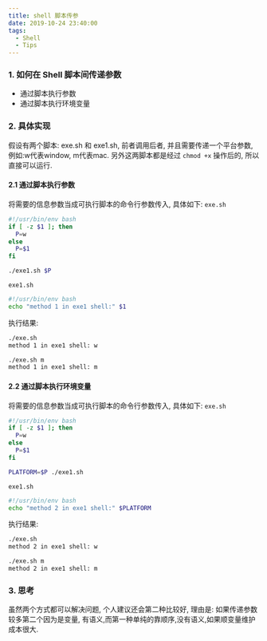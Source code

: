 ```yaml
---
title: shell 脚本传参
date: 2019-10-24 23:40:00
tags:
  - Shell
  - Tips
---
```


### 1. 如何在 Shell 脚本间传递参数
- 通过脚本执行参数
- 通过脚本执行环境变量

### 2. 具体实现
假设有两个脚本: exe.sh 和 exe1.sh, 前者调用后者, 并且需要传递一个平台参数, 例如:w代表window, m代表mac. 另外这两脚本都是经过 `chmod +x` 操作后的, 所以直接可以运行.

#### 2.1 通过脚本执行参数
将需要的信息参数当成可执行脚本的命令行参数传入, 具体如下:
`exe.sh`
```sh
#!/usr/bin/env bash
if [ -z $1 ]; then
  P=w
else
  P=$1
fi

./exe1.sh $P
```

`exe1.sh`
```sh
#!/usr/bin/env bash
echo "method 1 in exe1 shell:" $1
```
执行结果:
```sh
./exe.sh
method 1 in exe1 shell: w

./exe.sh m
method 1 in exe1 shell: m
```

#### 2.2 通过脚本执行环境变量
将需要的信息参数当成可执行脚本的命令行参数传入, 具体如下:
`exe.sh`
```sh
#!/usr/bin/env bash
if [ -z $1 ]; then
  P=w
else
  P=$1
fi

PLATFORM=$P ./exe1.sh
```

`exe1.sh`
```sh
#!/usr/bin/env bash
echo "method 2 in exe1 shell:" $PLATFORM
```
执行结果:
```sh
./exe.sh
method 2 in exe1 shell: w

./exe.sh m
method 2 in exe1 shell: m
```

### 3. 思考

虽然两个方式都可以解决问题, 个人建议还会第二种比较好, 理由是: 如果传递参数较多第二个因为是变量, 有语义,而第一种单纯的靠顺序,没有语义,如果顺变量维护成本很大.